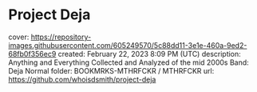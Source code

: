 # Project Deja

cover: https://repository-images.githubusercontent.com/605249570/5c88dd11-3e1e-460a-9ed2-68fb0f356ec9
created: February 22, 2023 8:09 PM (UTC)
description: Anything and Everything Collected and Analyzed of the mid 2000s Band: Deja Normal
folder: BOOKMRKS-MTHRFCKR / MTHRFCKR
url: https://github.com/whoisdsmith/project-deja